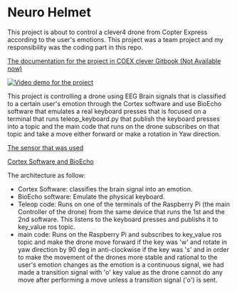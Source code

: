 # Neuro Helmet
This project is about to control a clever4 drone from Copter Express according to the user's emotions.
This project was a team project and my responsibility was the coding part in this repo.

[The documentation for the project in COEX clever Gitbook (Not Available now)](link)

[![Video demo for the project](https://img.youtube.com/vi/uLR5NNcekfA/0.jpg)](https://youtu.be/uLR5NNcekfA)

This project is controlling a drone using EEG Brain signals that is classified to a certain user's emotion through the Cortex software and use BioEcho software that emulates a real keyboard presses that is focused on a terminal that runs teleop_keyboard.py that publish the keyboard presses into a topic and the main code that runs on the drone subscribes on that topic and take a move either forward or make a rotation in Yaw direction.

[The sensor that was used](https://neurobotics.ru/catalog/nejrogarnituryi/kopiya-nejroplej-8m/)

[Cortex Software and BioEcho](https://neurobotics.ru/downloads/)

The architecture as follow:
- Cortex Software: classifies the brain signal into an emotion.
- BioEcho software: Emulate the physical keyboard.
- Teleop code: Runs on one of the terminals of the Raspberry Pi (the main Controller of the drone) from the same device that runs the 1st and the 2nd software. This listens to the keyboard presses and publishs it to key_value ros topic.
- main code: Runs on the Raspberry Pi and subscribes to key_value ros topic and make the drone move forward if the key was 'w' and rotate in yaw direction by 90 deg in anti-clockwise if the key was 's' and in order to make the movement of the drones more stable and rational to the user's emotion changes as the emotion is a continuous signal, we had made a transition signal with 'o' key value as the drone cannot do any move after performing a move unless a transition signal ('o') is sent.
